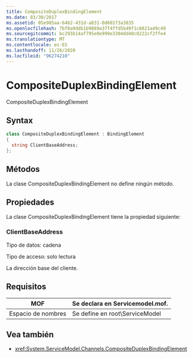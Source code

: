 ```yaml
---
title: CompositeDuplexBindingElement
ms.date: 03/30/2017
ms.assetid: 05e985aa-6462-431d-a831-0d601f3a3835
ms.openlocfilehash: 7bf8a9ddb1b9869a37f4ffd5b49f1c6821a49c49
ms.sourcegitcommit: bc293b14af795e0e999e3304dd40c0222cf2ffe4
ms.translationtype: MT
ms.contentlocale: es-ES
ms.lasthandoff: 11/26/2020
ms.locfileid: "96274210"
---
```

# <a name="compositeduplexbindingelement"></a>CompositeDuplexBindingElement

CompositeDuplexBindingElement  
  
## <a name="syntax"></a>Syntax  
  
```csharp
class CompositeDuplexBindingElement : BindingElement  
{  
  string ClientBaseAddress;  
};  
```  
  
## <a name="methods"></a>Métodos  

 La clase CompositeDuplexBindingElement no define ningún método.  
  
## <a name="properties"></a>Propiedades  

 La clase CompositeDuplexBindingElement tiene la propiedad siguiente:  
  
### <a name="clientbaseaddress"></a>ClientBaseAddress  

 Tipo de datos: cadena  
  
 Tipo de acceso: solo lectura  
  
 La dirección base del cliente.  
  
## <a name="requirements"></a>Requisitos  
  
|MOF|Se declara en Servicemodel.mof.|  
|---------|-----------------------------------|  
|Espacio de nombres|Se define en root\ServiceModel|  
  
## <a name="see-also"></a>Vea también

- <xref:System.ServiceModel.Channels.CompositeDuplexBindingElement>
